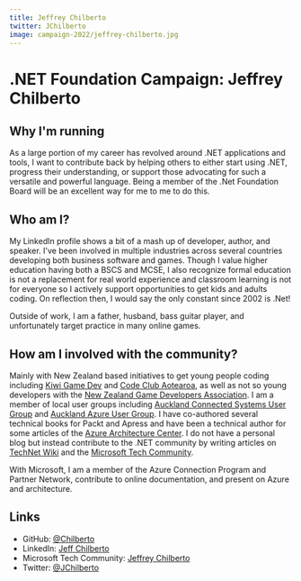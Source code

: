 ```yaml
---
title: Jeffrey Chilberto
twitter: JChilberto
image: campaign-2022/jeffrey-chilberto.jpg
---
```


# .NET Foundation Campaign: Jeffrey Chilberto

## Why I'm running

As a large portion of my career has revolved around .NET applications and tools, I want to contribute back by helping others to either start using .NET, progress their understanding, or support those advocating for such a versatile and powerful language. Being a member of the .Net Foundation Board will be an excellent way for me to me to do this.

## Who am I?

My LinkedIn profile shows a bit of a mash up of developer, author, and speaker. I've been involved in multiple industries across several countries developing both business software and games. Though I value higher education having both a BSCS and MCSE, I also recognize formal education is not a replacement for real world experience and classroom learning is not for everyone so I actively support opportunities to get kids and adults coding. On reflection then, I would say the only constant since 2002 is .Net! 

Outside of work, I am a father, husband, bass guitar player, and unfortunately target practice in many online games.

## How am I involved with the community?

Mainly with New Zealand based initiatives to get young people coding including [Kiwi Game Dev](https://kgd.nz) and [Code Club Aotearoa](https://codeclub.nz/), as well as not so young developers with the [New Zealand Game Developers Association](https://nzgda.com/). I am a member of local user groups including [Auckland Connected Systems User Group](https://www.meetup.com/Auckland-Connected-Systems-User-Group/) and [Auckland Azure User Group](https://www.meetup.com/Auckland-Azure-Usergroup/). 
I have co-authored several technical books for Packt and Apress and have been a technical author for some articles of the [Azure Architecture Center](https://docs.microsoft.com/en-us/azure/architecture/). I do not have a personal blog but instead contribute to the .NET community by writing articles on [TechNet Wiki](https://social.technet.microsoft.com/wiki/) and the [Microsoft Tech Community](https://techcommunity.microsoft.com/t5/user/viewprofilepage/user-id/141713).

With Microsoft, I am a member of the Azure Connection Program and Partner Network, contribute to online documentation, and present on Azure and architecture.

## Links
* GitHub: [@Chilberto](https://github.com/chilberto)
* LinkedIn: [Jeff Chilberto](https://www.linkedin.com/in/jeff-chilberto-2a89a84/)
* Microsoft Tech Community: [Jeffrey Chilberto](https://techcommunity.microsoft.com/t5/user/viewprofilepage/user-id/141713)
* Twitter: [@JChilberto](https://twitter.com/jchilberto)
